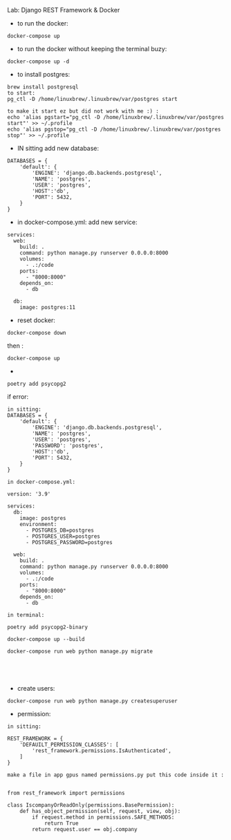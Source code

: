 Lab: Django REST Framework & Docker

* to run the docker:
```
docker-compose up
```
* to run the docker without keeping the terminal buzy:
```
docker-compose up -d
```
* to install postgres:
```
brew install postgresql
to start:
pg_ctl -D /home/linuxbrew/.linuxbrew/var/postgres start

to make it start ez but did not work with me :) :
echo 'alias pgstart="pg_ctl -D /home/linuxbrew/.linuxbrew/var/postgres start"' >> ~/.profile
echo 'alias pgstop="pg_ctl -D /home/linuxbrew/.linuxbrew/var/postgres stop"' >> ~/.profile
```

* IN sitting add new database:
```
DATABASES = {
    'default': {
        'ENGINE': 'django.db.backends.postgresql',
        'NAME': 'postgres',
        'USER': 'postgres',
        'HOST':'db',
        'PORT': 5432,
    }
}
```

* in docker-compose.yml:
add new service:
```
services:
  web:
    build: .
    command: python manage.py runserver 0.0.0.0:8000
    volumes:
      - .:/code
    ports:
      - "8000:8000"
    depends_on: 
      - db
  
  db:
    image: postgres:11

```
* reset docker:
```
docker-compose down
```
then :
``` 
docker-compose up
```
* 
```
poetry add psycopg2
```
if error:
```
in sitting:
DATABASES = {
    'default': {
        'ENGINE': 'django.db.backends.postgresql',
        'NAME': 'postgres',
        'USER': 'postgres',
        'PASSWORD': 'postgres',
        'HOST':'db',
        'PORT': 5432,
    }
}

in docker-compose.yml:

version: '3.9'

services:
  db:
    image: postgres
    environment:
      - POSTGRES_DB=postgres
      - POSTGRES_USER=postgres
      - POSTGRES_PASSWORD=postgres

  web:
    build: .
    command: python manage.py runserver 0.0.0.0:8000
    volumes:
      - .:/code
    ports:
      - "8000:8000"
    depends_on: 
      - db

in terminal:

poetry add psycopg2-binary

docker-compose up --build

docker-compose run web python manage.py migrate





```
* create users:
```
docker-compose run web python manage.py createsuperuser
```

* permission:
```
in sitting:

REST_FRAMEWORK = {
    'DEFAUILT_PERMISSION_CLASSES': [
        'rest_framework.permissions.IsAuthenticated',
    ]
}

make a file in app gpus named permissions.py put this code inside it :


from rest_framework import permissions

class IscompanyOrReadOnly(permissions.BasePermission):
    def has_object_permission(self, request, view, obj):
        if request.method in permissions.SAFE_METHODS:
            return True
        return request.user == obj.company




```



